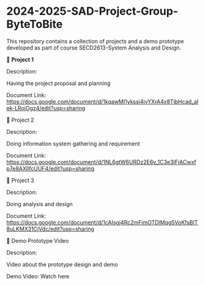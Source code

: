# 2024-2025-SAD-Project-Group-ByteToBite
This repository contains a collection of projects and a demo prototype developed as part of course SECD2613-System Analysis and Design.

🧩 **Project 1**

Description:

Having the project proposal and planning

Document Link: https://docs.google.com/document/d/1kqawMI1ykssi4jvYXrA4x8TjbHcad_aIek-LRojOgz4/edit?usp=sharing

🧩 Project 2

Description:

Doing information system gathering and requirement

Document Link: https://docs.google.com/document/d/1NL6gtW6URDz2E6v_1C3e3IFjACwxfp7e8AXIlfcUUF4/edit?usp=sharing

🧩 Project 3

Description:

Doing analysis and design

Document Link: https://docs.google.com/document/d/1cAIsgj4Rc2mFimOTDlMqg5VoKfsBlT8uLKMX31CjVdc/edit?usp=sharing

🚀 Demo Prototype Video

Description:

Video about the prototype design and demo

Demo Video: Watch here

